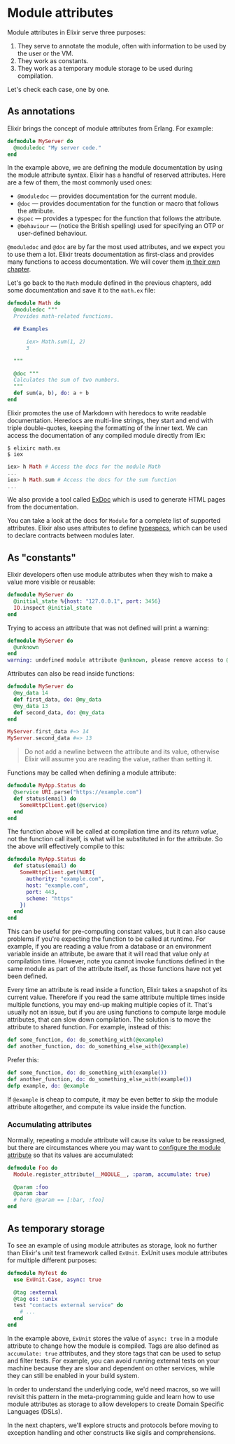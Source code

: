 # Module attributes

Module attributes in Elixir serve three purposes:

1. They serve to annotate the module, often with information to be used by the user or the VM.
2. They work as constants.
3. They work as a temporary module storage to be used during compilation.

Let's check each case, one by one.

## As annotations

Elixir brings the concept of module attributes from Erlang. For example:

```elixir
defmodule MyServer do
  @moduledoc "My server code."
end
```

In the example above, we are defining the module documentation by using the module attribute syntax. Elixir has a handful of reserved attributes. Here are a few of them, the most commonly used ones:

  * `@moduledoc` — provides documentation for the current module.
  * `@doc` — provides documentation for the function or macro that follows the attribute.
  * `@spec` — provides a typespec for the function that follows the attribute.
  * `@behaviour` — (notice the British spelling) used for specifying an OTP or user-defined behaviour.

`@moduledoc` and `@doc` are by far the most used attributes, and we expect you to use them a lot. Elixir treats documentation as first-class and provides many functions to access documentation. We will cover them [in their own chapter](writing-documentation.md).

Let's go back to the `Math` module defined in the previous chapters, add some documentation and save it to the `math.ex` file:

```elixir
defmodule Math do
  @moduledoc """
  Provides math-related functions.

  ## Examples

      iex> Math.sum(1, 2)
      3

  """

  @doc """
  Calculates the sum of two numbers.
  """
  def sum(a, b), do: a + b
end
```

Elixir promotes the use of Markdown with heredocs to write readable documentation. Heredocs are multi-line strings, they start and end with triple double-quotes, keeping the formatting of the inner text. We can access the documentation of any compiled module directly from IEx:

```console
$ elixirc math.ex
$ iex
```

```elixir
iex> h Math # Access the docs for the module Math
...
iex> h Math.sum # Access the docs for the sum function
...
```

We also provide a tool called [ExDoc](https://github.com/elixir-lang/ex_doc) which is used to generate HTML pages from the documentation.

You can take a look at the docs for `Module` for a complete list of supported attributes. Elixir also uses attributes to define [typespecs](../references/typespecs.md), which can be used to declare contracts between modules later.

## As "constants"

Elixir developers often use module attributes when they wish to make a value more visible or reusable:

```elixir
defmodule MyServer do
  @initial_state %{host: "127.0.0.1", port: 3456}
  IO.inspect @initial_state
end
```

Trying to access an attribute that was not defined will print a warning:

```elixir
defmodule MyServer do
  @unknown
end
warning: undefined module attribute @unknown, please remove access to @unknown or explicitly set it before access
```

Attributes can also be read inside functions:

```elixir
defmodule MyServer do
  @my_data 14
  def first_data, do: @my_data
  @my_data 13
  def second_data, do: @my_data
end

MyServer.first_data #=> 14
MyServer.second_data #=> 13
```

> Do not add a newline between the attribute and its value, otherwise Elixir will assume you are reading the value, rather than setting it.

Functions may be called when defining a module attribute:

```elixir
defmodule MyApp.Status do
  @service URI.parse("https://example.com")
  def status(email) do
    SomeHttpClient.get(@service)
  end
end
```

The function above will be called at compilation time and its *return value*, not the function call itself, is what will be substituted in for the attribute. So the above will effectively compile to this:

```elixir
defmodule MyApp.Status do
  def status(email) do
    SomeHttpClient.get(%URI{
      authority: "example.com",
      host: "example.com",
      port: 443,
      scheme: "https"
    })
  end
end
```

This can be useful for pre-computing constant values, but it can also cause problems if you're expecting the function to be called at runtime. For example, if you are reading a value from a database or an environment variable inside an attribute, be aware that it will read that value only at compilation time. However, note you cannot invoke functions defined in the same module as part of the attribute itself, as those functions have not yet been defined.

Every time an attribute is read inside a function, Elixir takes a snapshot of its current value. Therefore if you read the same attribute multiple times inside multiple functions, you may end-up making multiple copies of it. That's usually not an issue, but if you are using functions to compute large module attributes, that can slow down compilation. The solution is to move the attribute to shared function. For example, instead of this:

```elixir
def some_function, do: do_something_with(@example)
def another_function, do: do_something_else_with(@example)
```

Prefer this:

```elixir
def some_function, do: do_something_with(example())
def another_function, do: do_something_else_with(example())
defp example, do: @example
```

If `@example` is cheap to compute, it may be even better to skip the module attribute altogether, and compute its value inside the function.

### Accumulating attributes

Normally, repeating a module attribute will cause its value to be reassigned, but there are circumstances where you may want to [configure the module attribute](`Module.register_attribute/3`) so that its values are accumulated:

```elixir
defmodule Foo do
  Module.register_attribute(__MODULE__, :param, accumulate: true)

  @param :foo
  @param :bar
  # here @param == [:bar, :foo]
end
```

## As temporary storage

To see an example of using module attributes as storage, look no further than Elixir's unit test framework called `ExUnit`. ExUnit uses module attributes for multiple different purposes:

```elixir
defmodule MyTest do
  use ExUnit.Case, async: true

  @tag :external
  @tag os: :unix
  test "contacts external service" do
    # ...
  end
end
```

In the example above, `ExUnit` stores the value of `async: true` in a module attribute to change how the module is compiled. Tags are also defined as `accumulate: true` attributes, and they store tags that can be used to setup and filter tests. For example, you can avoid running external tests on your machine because they are slow and dependent on other services, while they can still be enabled in your build system.

In order to understand the underlying code, we'd need macros, so we will revisit this pattern in the meta-programming guide and learn how to use module attributes as storage to allow developers to create Domain Specific Languages (DSLs).

In the next chapters, we'll explore structs and protocols before moving to exception handling and other constructs like sigils and comprehensions.
